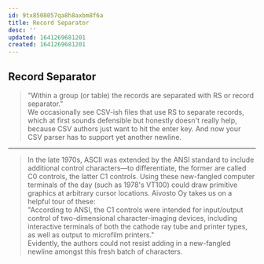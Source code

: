 ```yaml
---
id: 9tx8508057qa8h8axbm8f6a
title: Record Separator
desc: ''
updated: 1641269681201
created: 1641269681201
---
```



## Record Separator

> "Within a group (or table) the records are separated with RS or record separator."
> <br>
> We occasionally see CSV-ish files that use RS to separate records, which at first sounds defensible but honestly doesn't really help, because CSV authors just want to hit the enter key. And now your CSV parser has to support yet another newline.

---

> In the late 1970s, ASCII was extended by the ANSI standard to include additional control characters—to differentiate, the former are called C0 controls, the latter C1 controls. Using these new-fangled computer terminals of the day (such as 1978's VT100) could draw primitive graphics at arbitrary cursor locations. Aivosto Oy takes us on a helpful tour of these:
> <br>
> "According to ANSI, the C1 controls were intended for input/output control of two-dimensional character-imaging devices, including interactive terminals of both the cathode ray tube and printer types, as well as output to microfilm printers."
> <br>
> Evidently, the authors could not resist adding in a new-fangled newline amongst this fresh batch of characters.
